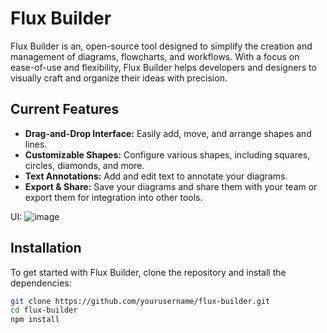 # Flux Builder

Flux Builder is an, open-source tool designed to simplify the creation and management of diagrams, flowcharts, and workflows. With a focus on ease-of-use and flexibility, Flux Builder helps developers and designers to visually craft and organize their ideas with precision.

## Current Features

- **Drag-and-Drop Interface:** Easily add, move, and arrange shapes and lines.
- **Customizable Shapes:** Configure various shapes, including squares, circles, diamonds, and more.
- **Text Annotations:** Add and edit text to annotate your diagrams.
- **Export & Share:** Save your diagrams and share them with your team or export them for integration into other tools.

UI:
![image](https://github.com/user-attachments/assets/45d90b51-7750-47fa-aa78-9753070954c9)


## Installation

To get started with Flux Builder, clone the repository and install the dependencies:

```bash
git clone https://github.com/yourusername/flux-builder.git
cd flux-builder
npm install
